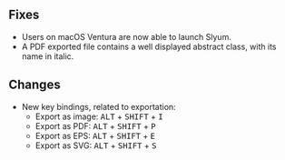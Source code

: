 ## Fixes

* Users on macOS Ventura are now able to launch Slyum.
* A PDF exported file contains a well displayed abstract class, with its name in italic.

## Changes

* New key bindings, related to exportation:
  * Export as image: <kbd>ALT</kbd> + <kbd>SHIFT</kbd> + <kbd>I</kbd>
  * Export as PDF: <kbd>ALT</kbd> + <kbd>SHIFT</kbd> + <kbd>P</kbd>
  * Export as EPS: <kbd>ALT</kbd> + <kbd>SHIFT</kbd> + <kbd>E</kbd>
  * Export as SVG: <kbd>ALT</kbd> + <kbd>SHIFT</kbd> + <kbd>S</kbd>